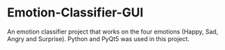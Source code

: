 # Emotion-Classifier-GUI
An emotion classifier project that works on the four emotions (Happy, Sad, Angry and Surprise).  Python and PyQt5 was used in this project.
